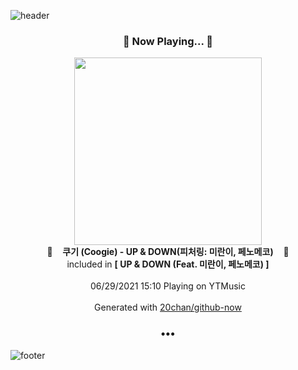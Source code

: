 ![header](https://capsule-render.vercel.app/api?type=wave&height=170&section=header&text=Hi.%20I'm%20SHIFT&fontColor=090707&fontAlignX=45&fontAlignY=65&fontSize=100)

<h3 align="center">🎵 Now Playing... 🎵</h3>
<p align="center">
  <a href="https://music.youtube.com/watch?v=KQOX8h_FcGc">
    <img width="300" src="https://lh3.googleusercontent.com/0uXRdCKNJCaz_lEL-iFzFxfj2usdPn-rbkJtBjp9wjL6M3A9ehPDFq5337XxMWhouiGI8v0iYLKDTeUzQQ">
  </a>
  <br>
  🎵&nbsp&nbsp&nbsp <b>쿠기 (Coogie) - UP & DOWN(피처링: 미란이, 페노메코)</b> &nbsp&nbsp&nbsp🎵
  <br>
  included in <b>[ UP & DOWN (Feat. 미란이, 페노메코) ]</b>
  
  <br />
  <br />
  06/29/2021 15:10 Playing on YTMusic
  <br />
  <br />
  Generated with <a href="https://github.com/20chan/github-now">20chan/github-now</a>
</p>

<h3 align="center">•••</h3>

![footer](https://capsule-render.vercel.app/api?type=wave&height=150&section=footer)
